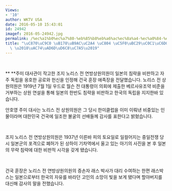 ```yaml
---
Views:
- '10'
author: WKTV USA
date: 2016-05-10 15:43:01
id: 24942
imagef: 2016-05-24942.jpg
permalink: /%ec%a1%b0%ec%a7%80-%eb%85%b8%eb%a6%ac%ec%8a%a4-%ec%a0%84-%ec%97%b0%eb%b0%a9%ec%83%81%ec%9b%90%ec%9d%98%ec%9b%90-%ea%b1%b4%ea%b5%ad%ed%9b%88%ec%9e%a5/
title: "\uC870\uC9C0 \uB178\uB9AC\uC2A4 \uC804 \uC5F0\uBC29\uC0C1\uC6D0\uC758\uC6D0\
  \ \u2018\uAC74\uAD6D\uD6C8\uC7A5\u2019"
---
```


&nbsp;

** **주미 대사관이 작고한 조지 노리스 전 연방상원의원이 일본의 침략을 비판하고 자주 독립을 옹호한 공로와 헌신을 인정해 건국 훈장 애족장을 전달했습니다. 노리스 전 상원의원은 1919년 7월 1일 우드로 월슨 전 대통령이 의회에 제출한 베르사유조약 비준을 거부하는 상원 연설을 통해 일본의 한반도 침략을 비판하고 한국의 독립을 지지한바 있습니다.

안호영 주미 대사는 노리스 전 상원의원은 그 당시 한미클럽을 이미 이뤄낸 비중있는 인물이라며 대한민국 건국에 일조한 불굴의 선배들께 감사를 표한다고 밝혔습니다.

&nbsp;

조지 노리스 전 연방상원의원은 1937년 이른바 피의 토요일로 일컬어지는 중일전쟁 당시 일본군의 포격으로 폐허가 된 상하이 기차역에서 울고 있는 아기의 사진을 본 후 일본의 무략 침략에 대한 비판적 시각을 갖게 됐습니다.

&nbsp;

건국 훈장은 노리스 전 연방상원의원의 증손자 래스 박사가 대리 수여하는 한편 래스박스는 일본으로부터 한국의 자유를 바라던 고인의 소망이 빛을 보게 됐다며 할아버지를 대신해 감사의 말을 전했습니다.